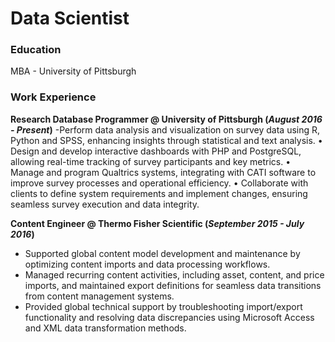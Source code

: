# Data Scientist

### Education
MBA - University of Pittsburgh

### Work Experience
**Research Database Programmer @  University of Pittsburgh (_August 2016 - Present_)**
-Perform data analysis and visualization on survey data using R, Python and SPSS, enhancing insights through
statistical and text analysis.
• Design and develop interactive dashboards with PHP and PostgreSQL, allowing real-time tracking of survey
participants and key metrics.
• Manage and program Qualtrics systems, integrating with CATI software to improve survey processes and
operational efficiency.
• Collaborate with clients to define system requirements and implement changes, ensuring seamless survey execution
and data integrity.

**Content Engineer @ Thermo Fisher Scientific (_September 2015 - July 2016_)**
- Supported global content model development and maintenance by optimizing content imports and data processing
workflows.
- Managed recurring content activities, including asset, content, and price imports, and maintained export
definitions for seamless data transitions from content management systems.
- Provided global technical support by troubleshooting import/export functionality and resolving data discrepancies
using Microsoft Access and XML data transformation methods.

